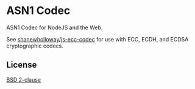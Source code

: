 # ASN1 Codec

ASN1 Codec for NodeJS and the Web.

See [shanewholloway/js-ecc-codec](https://github.com/shanewholloway/js-ecc-codec) for use with ECC, ECDH, and ECDSA cryptographic codecs.

## License

[BSD 2-clause](LICENSE)
